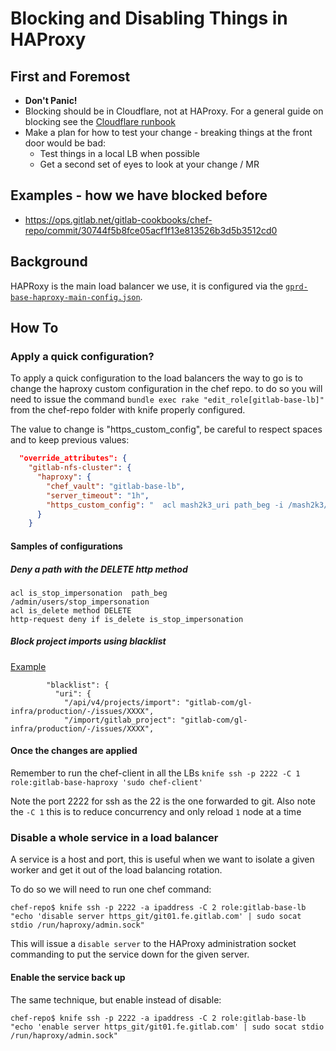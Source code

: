 # Blocking and Disabling Things in HAProxy

## First and Foremost

- **Don't Panic!**
- Blocking should be in Cloudflare, not at HAProxy.
  For a general guide on blocking see the [Cloudflare runbook](../cloudflare/managing-traffic.md#when-to-block-and-how-to-block)
- Make a plan for how to test your change - breaking things at the front door would be bad:
  - Test things in a local LB when possible
  - Get a second set of eyes to look at your change / MR

## Examples - how we have blocked before

- <https://ops.gitlab.net/gitlab-cookbooks/chef-repo/commit/30744f5b8fce05acf1f13e813526b3d5b3512cd0>

## Background

HAPRoxy is the main load balancer we use, it is configured via the
[`gprd-base-haproxy-main-config.json`](https://gitlab.com/gitlab-com/gl-infra/chef-repo/-/blob/master/roles/gprd-base-haproxy-main-config.json).

## How To

### Apply a quick configuration?

To apply a quick configuration to the load balancers the way to go is to change the haproxy custom configuration in the chef repo.
to do so you will need to issue the command `bundle exec rake "edit_role[gitlab-base-lb]"`
from the chef-repo folder with knife properly configured.

The value to change is "https_custom_config", be careful to respect spaces and to keep previous values:

``` json
  "override_attributes": {
    "gitlab-nfs-cluster": {
      "haproxy": {
        "chef_vault": "gitlab-base-lb",
        "server_timeout": "1h",
        "https_custom_config": "  acl mash2k3_uri path_beg -i /mash2k3/mash2k3-repository/raw/\n  http-request deny if mash2k3_uri\n"
      }
    }
```

#### Samples of configurations

##### Deny a path with the DELETE http method

```
acl is_stop_impersonation  path_beg         /admin/users/stop_impersonation
acl is_delete method DELETE
http-request deny if is_delete is_stop_impersonation
```

##### Block project imports using blacklist

[Example](https://gitlab.com/gitlab-com/gl-infra/chef-repo/-/commit/c8ebc721f17c4cf85a4971de00e1fa655fadb42a)

```
        "blacklist": {
          "uri": {
            "/api/v4/projects/import": "gitlab-com/gl-infra/production/-/issues/XXXX",
            "/import/gitlab_project": "gitlab-com/gl-infra/production/-/issues/XXXX",
```

#### Once the changes are applied

Remember to run the chef-client in all the LBs
`knife ssh -p 2222 -C 1 role:gitlab-base-haproxy 'sudo chef-client'`

Note the port 2222 for ssh as the 22 is the one forwarded to git.
Also note the `-C 1` this is to reduce concurrency and only reload `1` node at a time

### Disable a whole service in a load balancer

A service is a host and port, this is useful when we want to isolate a given worker and get it out of the load balancing rotation.

To do so we will need to run one chef command:

```
chef-repo$ knife ssh -p 2222 -a ipaddress -C 2 role:gitlab-base-lb "echo 'disable server https_git/git01.fe.gitlab.com' | sudo socat stdio /run/haproxy/admin.sock"
```

This will issue a `disable server` to the HAProxy administration socket commanding to put the service down for the given server.

#### Enable the service back up

The same technique, but enable instead of disable:

```
chef-repo$ knife ssh -p 2222 -a ipaddress -C 2 role:gitlab-base-lb "echo 'enable server https_git/git01.fe.gitlab.com' | sudo socat stdio /run/haproxy/admin.sock"
```
